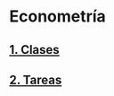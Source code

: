 # Econometría
## [1. Clases](https://github.com/LIZZETHGOMEZ/Especialidad-Monetaria-UNAM/tree/main/Econometría/Clases)
## [2. Tareas](https://github.com/LIZZETHGOMEZ/Especialidad-Monetaria-UNAM/tree/main/Econometría/Clases)
